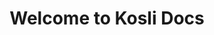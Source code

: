 ---
title: Welcome to Kosli Docs 
seo_title: Welcome to Kosli Docs 
description: Record all of the changes in your software and business processes so you can prove compliance and maintain security without slowing down.
hideToC: true

hero:
    title: Welcome to Kosli Docs
    link_text: Read the Kosli overview >
    url: /introducing_kosli/
    image: /images/home/artie-hero.svg
    alt_text: Kosli artie reading a book

paragraph: >
    Record all of the changes in your software and business processes so you can prove compliance and maintain security without slowing down. Track and query every change from the command line or browser.

sections:
    title: Dive right in…
    blocks:
        - title: What is Kosli
          image: /images/home/home-concepts.svg
          alt_text: Introducing Kosli icon
          description: Understand what Kosli is and how it works
          link_text: View >
          url: /understand_kosli/what_is_kosli/
        - title: Kosli environments
          image: /images/home/home-environments.svg
          alt_text: Kosli environments icon
          description: Environment reporting explained
          link_text: View >
          url: /getting_started/environments/
        - title: Kosli flows
          image: /images/home/home-flows.svg
          alt_text: Flows and artifact reporting explained
          description: Artifact reporting explained
          link_text: View >
          url: /getting_started/flows/
        - title: Get familiar with Kosli
          image: /images/home/home-quickstart.svg
          alt_text: Use cases icon
          description: Learn how to use Kosli with simple examples
          link_text: View >
          url: /tutorials/get_familiar_with_kosli/
        - title: Command reference
          image: /images/home/home-commands.svg
          alt_text: Command reference icon
          description: All Kosli commands in one place
          link_text: View >
          url: /client_reference/
        - title: Support on Slack
          image: /images/home/home-community.svg
          alt_text: Slack community icon
          description: Join the Kosli Community
          link_text: Join the Kosli Slack Community >
          url: https://www.kosli.com/community/
          new_page: true
---